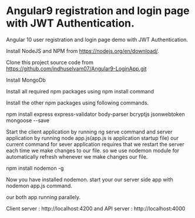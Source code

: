 # Angular9 registration and login page with JWT Authentication.

Angular 10 user registration and login page demo with JWT Authentication.

Install NodeJS and NPM from https://nodejs.org/en/download/.

Clone this project source code from https://github.com/indhuselvam07/Angular9-LoginApp.git

Install MongoDb

Install all required npm packages using npm install command

Install the other npm packages using following commands.

npm install express express-validator body-parser bcryptjs jsonwebtoken mongoose --save

Start the client application by running ng serve command and server application by running node app.js(app.js is application startup file)
our current command for sever application requires that we restart the server each time we make changes to our file. so we use nodemon module for automatically refresh whenever we make changes our file.

npm install nodemon -g

Now you have installed nodemon. start your our server side app with nodemon app.js command.

our both app running parallely.

Client server : http://localhost:4200 and API server : http://localhost:4000
